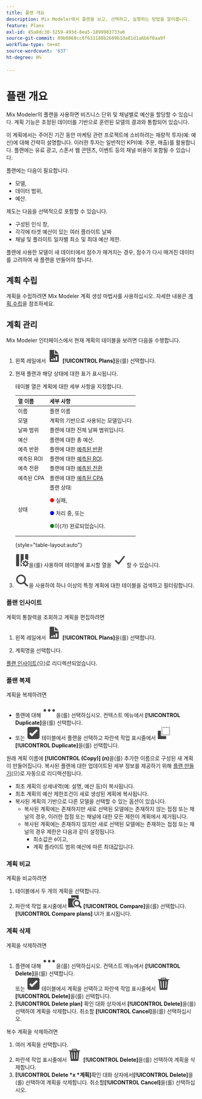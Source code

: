 ```yaml
---
title: 플랜 개요
description: Mix Modeler에서 플랜을 보고, 선택하고, 실행하는 방법을 알아봅니다.
feature: Plans
exl-id: 45a8dc30-3259-493d-8ea5-1899903733a6
source-git-commit: 09b0868cc6f631188b2609b1da81d1a6b6f0aa9f
workflow-type: tm+mt
source-wordcount: '637'
ht-degree: 0%

---
```


# 플랜 개요

Mix Modeler의 플랜을 사용하면 비즈니스 단위 및 채널별로 예산을 할당할 수 있습니다. 계획 기능은 조정된 데이터를 기반으로 훈련된 모델의 결과와 통합되어 있습니다.

이 계획에서는 주어진 기간 동안 마케팅 관련 프로젝트에 소비하려는 재량적 투자(예: 예산)에 대해 간략히 설명합니다. 이러한 투자는 일반적인 KPI(예: 주문, 매출)를 활용합니다. 플랜에는 유료 광고, 스폰서 웹 콘텐츠, 이벤트 등의 채널 비용이 포함될 수 있습니다.

플랜에는 다음이 필요합니다.

- 모델,
- 데이터 범위,
- 예산.

제도는 다음을 선택적으로 포함할 수 있습니다.

- 구성된 인식 창,
- 각각에 타겟 예산이 있는 여러 플라이트 날짜
- 채널 및 플라이트 일자별 최소 및 최대 예산 제한.

플랜에 사용한 모델이 새 데이터에서 점수가 매겨지는 경우, 점수가 다시 매겨진 데이터를 고려하여 새 플랜을 만들어야 합니다.


## 계획 수립

계획을 수립하려면 Mix Modeler 계획 생성 마법사를 사용하십시오. 자세한 내용은 [계획 수립](build.md)을 참조하세요.


## 계획 관리

Mix Modeler 인터페이스에서 현재 계획의 테이블을 보려면 다음을 수행합니다.

1. 왼쪽 레일에서 ![](/help/assets/icons/FileChart.svg) **[!UICONTROL Plans]**&#x200B;을(를) 선택합니다.

1. 현재 플랜과 해당 상태에 대한 표가 표시됩니다.

   테이블 열은 계획에 대한 세부 사항을 지정합니다.

   | 열 이름 | 세부 사항 |
   |---|---|
   | 이름 | 플랜 이름 |
   | 모델 | 계획의 기반으로 사용되는 모델입니다. |
   | 날짜 범위 | 플랜에 대한 전체 날짜 범위입니다. |
   | 예산 | 플랜에 대한 총 예산. |
   | 예측 반환 | 플랜에 대한 [예측된 반환](/help/main-guide/glossary.md) |
   | 예측된 ROI | 플랜에 대한 [예측된 ROI](/help/main-guide/glossary.md). |
   | 예측 전환 | 플랜에 대한 [예측된 전환](/help/main-guide/glossary.md) |
   | 예측된 CPA | 플랜에 대한 [예측된 CPA](/help/main-guide/glossary.md) |
   | 상태 | 플랜 상태: <p><span style="color:red">●</span> 실패, <p><span style="color:blue">●</span> 처리 중, 또는 <p><span style="color:green">●</span>이(가) 완료되었습니다. |

   {style="table-layout:auto"}

   ![ColumnSetting](/help/assets/icons/ColumnSetting.svg)을(를) 사용하여 테이블에 표시할 열을 ![확인 표시](/help/assets/icons/Checkmark.svg)할 수 있습니다.

1. ![검색](/help/assets/icons/Search.svg)을 사용하여 하나 이상의 특정 계획에 대한 테이블을 검색하고 필터링합니다.

### 플랜 인사이트

계획의 통찰력을 조회하고 계획을 편집하려면

1. 왼쪽 레일에서 ![PLan](/help/assets/icons/FileChart.svg) **[!UICONTROL Plans]**&#x200B;을(를) 선택합니다.

1. 계획명을 선택합니다.

[플랜 인사이트](insights.md)(으)로 리디렉션되었습니다.


### 플랜 복제

계획을 복제하려면

- 플랜에 대해 ![자세히](/help/assets/icons/More.svg)을(를) 선택하십시오. 컨텍스트 메뉴에서 **[!UICONTROL Duplicate]**&#x200B;을(를) 선택합니다.
- 또는 ![SelectBox](/help/assets/icons/SelectBox.svg) 테이블에서 플랜을 선택하고 파란색 작업 표시줄에서 ![복사](/help/assets/icons/Copy.svg) **[!UICONTROL Duplicate]**&#x200B;을(를) 선택합니다.

원래 계획 이름에 **[!UICONTROL (Copy)] (_n_)**&#x200B;을(를) 추가한 이름으로 구성된 새 계획이 만들어집니다. 복사된 플랜에 대한 업데이트된 세부 정보를 제공하기 위해 [플랜 만들기](build.md)(으)로 자동으로 리디렉션됩니다.

- 최초 계획의 상세내역(예: 설명, 예산 등)이 복사됩니다.
- 최초 계획의 예산 제한조건이 새로 생성된 계획에 복사됩니다.
- 복사된 계획의 기반으로 다른 모델을 선택할 수 있는 옵션이 있습니다.
   - 복사된 계획에는 존재하지만 새로 선택된 모델에는 존재하지 않는 접점 또는 채널의 경우, 이러한 접점 또는 채널에 대한 모든 제한이 계획에서 제거됩니다.
   - 복사된 계획에는 존재하지 않지만 새로 선택된 모델에는 존재하는 접점 또는 채널의 경우 제한은 다음과 같이 설정됩니다.
      - 최소값은 `0`이고,
      - 계획 플라이트 범위 예산에 따른 최대값입니다.



### 계획 비교

계획을 비교하려면

1. 테이블에서 두 개의 계획을 선택합니다.
1. 파란색 작업 표시줄에서 ![비교](/help/assets/icons/Compare.svg) **[!UICONTROL Compare]**&#x200B;을(를) 선택합니다. **[!UICONTROL Compare plans]** UI가 표시됩니다.


### 계획 삭제

계획을 삭제하려면

1. 플랜에 대해 ![자세히](/help/assets/icons/More.svg)을(를) 선택하십시오. 컨텍스트 메뉴에서 **[!UICONTROL Delete]**&#x200B;을(를) 선택합니다. <br/>또는 ![SelectBox](/help/assets/icons/SelectBox.svg) 테이블에서 계획을 선택하고 파란색 작업 표시줄에서 ![삭제](/help/assets/icons/Delete.svg) **[!UICONTROL Delete]**&#x200B;을(를) 선택합니다.
1. **[!UICONTROL Delete plan]** 확인 대화 상자에서 **[!UICONTROL Delete]**&#x200B;을(를) 선택하여 계획을 삭제합니다. 취소할 **[!UICONTROL Cancel]**&#x200B;을(를) 선택하십시오.

복수 계획을 삭제하려면

1. 여러 계획을 선택합니다.
1. 파란색 작업 표시줄에서 ![삭제](/help/assets/icons/Delete.svg) **[!UICONTROL Delete]**&#x200B;을(를) 선택하여 계획을 삭제합니다.
1. **[!UICONTROL Delete *x *계획]**&#x200B;확인 대화 상자에서&#x200B;**[!UICONTROL Delete]**&#x200B;을(를) 선택하여 계획을 삭제합니다. 취소할&#x200B;**[!UICONTROL Cancel]**&#x200B;을(를) 선택하십시오.


